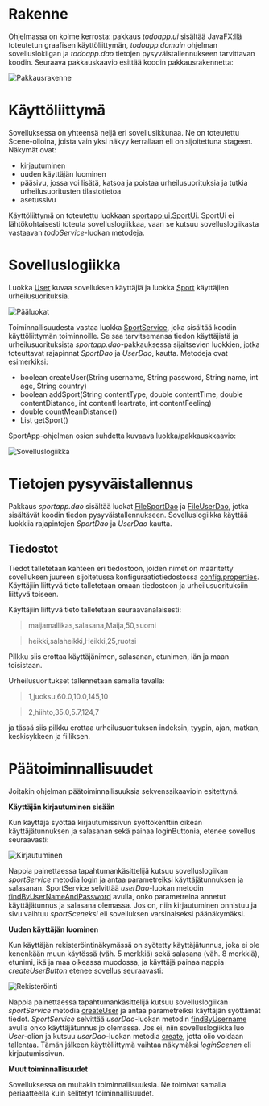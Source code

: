 # Rakenne

Ohjelmassa on kolme kerrosta: pakkaus *todoapp.ui* sisältää JavaFX:llä toteutetun graafisen käyttöliittymän, *todoapp.domain* ohjelman sovelluslokiigan ja *todoapp.dao* tietojen pysyväistallennukseen tarvittavan koodin.
Seuraava pakkauskaavio esittää koodin pakkausrakennetta: 

![Pakkausrakenne](https://github.com/sronja/ot-harjoitustyo/blob/main/dokumentaatio/kuvat/pakkauskaavio.png)

# Käyttöliittymä

Sovelluksessa on yhteensä neljä eri sovellusikkunaa. Ne on toteutettu Scene-olioina, joista vain yksi näkyy kerrallaan eli on sijoitettuna stageen. 
Näkymät ovat:

* kirjautuminen
* uuden käyttäjän luominen
* pääsivu, jossa voi lisätä, katsoa ja poistaa urheilusuorituksia ja tutkia urheilusuoritusten tilastotietoa
* asetussivu

Käyttöliittymä on toteutettu luokkaan [sportapp.ui.SportUi](https://github.com/sronja/ot-harjoitustyo/blob/main/SportApp/src/main/java/sportapp/ui/SportUi.java). SportUi ei lähtökohtaisesti toteuta sovelluslogiikkaa, vaan se kutsuu sovelluslogiikasta vastaavan *todoService*-luokan metodeja.


# Sovelluslogiikka

Luokka [User](https://github.com/sronja/ot-harjoitustyo/blob/main/SportApp/src/main/java/sportapp/domain/User.java) kuvaa sovelluksen käyttäjiä ja luokka [Sport](https://github.com/sronja/ot-harjoitustyo/blob/main/SportApp/src/main/java/sportapp/domain/Sport.java) käyttäjien urheilusuorituksia.

![Pääluokat](https://github.com/sronja/ot-harjoitustyo/blob/main/dokumentaatio/kuvat/pääluokat.png)

Toiminnallisuudesta vastaa luokka [SportService](https://github.com/sronja/ot-harjoitustyo/blob/main/SportApp/src/main/java/sportapp/domain/SportService.java), joka sisältää koodin käyttöliittymän toiminnoille. Se saa tarvitsemansa tiedon käyttäjistä ja urheilusuorituksista *sportapp.dao*-pakkauksessa sijaitsevien luokkien, jotka toteuttavat rajapinnat *SportDao* ja *UserDao*, kautta. 
Metodeja ovat esimerkiksi:

* boolean createUser(String username, String password, String name, int age, String country)
* boolean addSport(String contentType, double contentTime, double contentDistance, int contentHeartrate, int contentFeeling)
* double countMeanDistance()
* List<Sport> getSport()

SportApp-ohjelman osien suhdetta kuvaava luokka/pakkauskkaavio:

![Sovelluslogiikka](https://github.com/sronja/ot-harjoitustyo/blob/main/dokumentaatio/kuvat/sovelluslogiikka.png)

# Tietojen pysyväistallennus

Pakkaus *sportapp.dao* sisältää luokat [FileSportDao](https://github.com/sronja/ot-harjoitustyo/blob/main/SportApp/src/main/java/sportapp/dao/FileSportDao.java) ja [FileUserDao](https://github.com/sronja/ot-harjoitustyo/blob/main/SportApp/src/main/java/sportapp/dao/FileUserDao.java), jotka sisältävät koodin tiedon pysyväistallennukseen. Sovelluslogiikka käyttää luokkiia rajapintojen *SportDao* ja *UserDao* kautta.

## Tiedostot

Tiedot talletetaan kahteen eri tiedostoon, joiden nimet on määritetty sovelluksen juureen sijoitetussa konfiguraatiotiedostossa [config.properties](https://github.com/sronja/ot-harjoitustyo/blob/main/SportApp/config.properties).
Käyttäjiin liittyvä tieto talletetaan omaan tiedostoon ja urheilusuorituksiin liittyvä toiseen.

Käyttäjiin liittyvä tieto talletetaan seuraavanalaisesti:

> maijamallikas,salasana,Maija,50,suomi 

> heikki,salaheikki,Heikki,25,ruotsi

Pilkku siis erottaa käyttäjänimen, salasanan, etunimen, iän ja maan toisistaan.

Urheilusuoritukset tallennetaan samalla tavalla:

> 1,juoksu,60.0,10.0,145,10

> 2,hiihto,35.0,5.7,124,7

ja tässä siis pilkku erottaa urheilusuorituksen indeksin, tyypin, ajan, matkan, keskisykkeen ja fiiliksen. 

# Päätoiminnallisuudet

Joitakin ohjelman päätoiminnallisuuksia sekvenssikaavioin esitettynä.

**Käyttäjän kirjautuminen sisään**

Kun käyttäjä syöttää kirjautumissivun syöttökenttiin oikean käyttäjätunnuksen ja salasanan sekä painaa loginButtonia, etenee sovellus seuraavasti: 

![Kirjautuminen](https://github.com/sronja/ot-harjoitustyo/blob/main/dokumentaatio/kuvat/loggingIn.png)

Nappia painettaessa tapahtumankäsittelijä kutsuu sovelluslogiikan *sportService* metodia [login](https://github.com/sronja/ot-harjoitustyo/blob/main/SportApp/src/main/java/sportapp/domain/SportService.java#L31) ja antaa parametreiksi käyttäjätunnuksen ja salasanan.
SportService selvittää *userDao*-luokan metodin [findByUserNameAndPassword](https://github.com/sronja/ot-harjoitustyo/blob/main/SportApp/src/main/java/sportapp/dao/FileUserDao.java#L90) avulla, onko parametreina annetut käyttäjätunnus ja salasana olemassa. 
Jos on, niin kirjautuminen onnistuu ja sivu vaihtuu *sportSceneksi* eli sovelluksen varsinaiseksi päänäkymäksi.

**Uuden käyttäjän luominen**

Kun käyttäjän rekisteröintinäkymässä on syötetty käyttäjätunnus, joka ei ole kenenkään muun käytössä (väh. 5 merkkiä) sekä salasana (väh. 8 merkkiä), etunimi, ikä ja maa oikeassa muodossa, ja käyttäjä painaa nappia *createUserButton* etenee sovellus seuraavasti:

![Rekisteröinti](https://github.com/sronja/ot-harjoitustyo/blob/main/dokumentaatio/kuvat/signUp.png)

Nappia painettaessa tapahtumankäsittelijä kutsuu sovelluslogiikan *sportService* metodia [createUser](https://github.com/sronja/ot-harjoitustyo/blob/main/SportApp/src/main/java/sportapp/domain/SportService.java#L56) ja antaa parametreiksi käyttäjän syöttämät tiedot. 
*SportService* selvittää *userDao*-luokan metodin [findByUsername](https://github.com/sronja/ot-harjoitustyo/blob/main/SportApp/src/main/java/sportapp/dao/FileUserDao.java#L75) avulla onko käyttäjätunnus jo olemassa. Jos ei, niin sovelluslogiikka luo *User*-olion ja kutsuu *userDao*-luokan metodia [create](https://github.com/sronja/ot-harjoitustyo/blob/main/SportApp/src/main/java/sportapp/dao/FileUserDao.java#L56), jotta olio voidaan tallentaa.
Tämän jälkeen käyttöliittymä vaihtaa näkymäksi *loginScenen* eli kirjautumissivun.

**Muut toiminnallisuudet**

Sovelluksessa on muitakin toiminnallisuuksia. Ne toimivat samalla periaatteella kuin selitetyt toiminnallisuudet.

